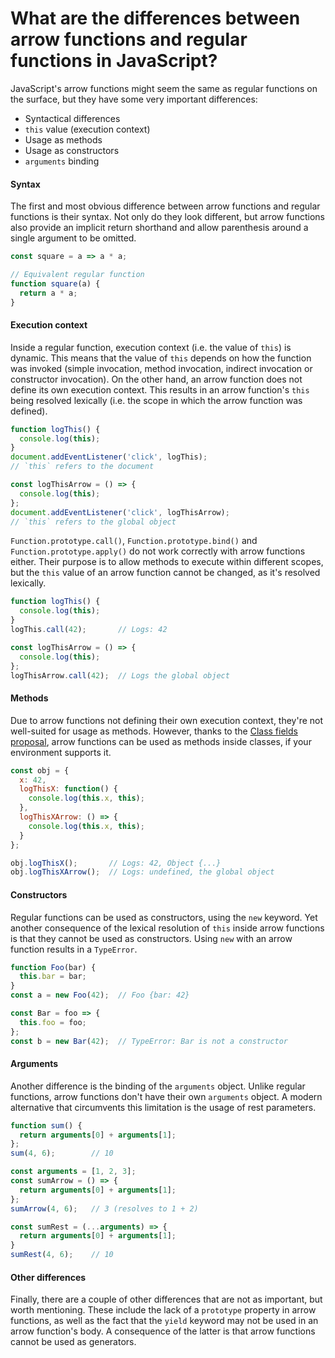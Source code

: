 # What are the differences between arrow functions and regular functions in JavaScript?

JavaScript's arrow functions might seem the same as regular functions on the surface, but they have some very important differences:

* Syntactical differences
* `this` value (execution context)
* Usage as methods
* Usage as constructors
* `arguments` binding

#### Syntax

The first and most obvious difference between arrow functions and regular functions is their syntax. Not only do they look different, but arrow functions also provide an implicit return shorthand and allow parenthesis around a single argument to be omitted.

```js
const square = a => a * a;

// Equivalent regular function
function square(a) {
  return a * a;
}
```

#### Execution context

Inside a regular function, execution context (i.e. the value of `this`) is dynamic. This means that the value of `this` depends on how the function was invoked (simple invocation, method invocation, indirect invocation or constructor invocation). On the other hand, an arrow function does not define its own execution context. This results in an arrow function's `this` being resolved lexically (i.e. the scope in which the arrow function was defined).

```js
function logThis() {
  console.log(this);
}
document.addEventListener('click', logThis);
// `this` refers to the document

const logThisArrow = () => {
  console.log(this);
};
document.addEventListener('click', logThisArrow);
// `this` refers to the global object
```

`Function.prototype.call()`, `Function.prototype.bind()` and `Function.prototype.apply()` do not work correctly with arrow functions either. Their purpose is to allow methods to execute within different scopes, but the `this` value of an arrow function cannot be changed, as it's resolved lexically.

```js
function logThis() {
  console.log(this);
}
logThis.call(42);       // Logs: 42

const logThisArrow = () => {
  console.log(this);
};
logThisArrow.call(42);  // Logs the global object
```

#### Methods

Due to arrow functions not defining their own execution context, they're not well-suited for usage as methods. However, thanks to the [Class fields proposal](https://github.com/tc39/proposal-class-fields), arrow functions can be used as methods inside classes, if your environment supports it.

```js
const obj = {
  x: 42,
  logThisX: function() {
    console.log(this.x, this);
  },
  logThisXArrow: () => {
    console.log(this.x, this);
  }
};

obj.logThisX();       // Logs: 42, Object {...}
obj.logThisXArrow();  // Logs: undefined, the global object
```

#### Constructors

Regular functions can be used as constructors, using the `new` keyword. Yet another consequence of the lexical resolution of `this` inside arrow functions is that they cannot be used as constructors. Using `new` with an arrow function results in a `TypeError`.

```js
function Foo(bar) {
  this.bar = bar;
}
const a = new Foo(42);  // Foo {bar: 42}

const Bar = foo => {
  this.foo = foo;
};
const b = new Bar(42);  // TypeError: Bar is not a constructor
```

#### Arguments

Another difference is the binding of the `arguments` object. Unlike regular functions, arrow functions don't have their own `arguments` object. A modern alternative that circumvents this limitation is the usage of rest parameters.

```js
function sum() {
  return arguments[0] + arguments[1];
};
sum(4, 6);        // 10

const arguments = [1, 2, 3];
const sumArrow = () => {
  return arguments[0] + arguments[1];
};
sumArrow(4, 6);   // 3 (resolves to 1 + 2)

const sumRest = (...arguments) => {
  return arguments[0] + arguments[1];
}
sumRest(4, 6);    // 10
```

#### Other differences

Finally, there are a couple of other differences that are not as important, but worth mentioning. These include the lack of a `prototype` property in arrow functions, as well as the fact that the `yield` keyword may not be used in an arrow function's body. A consequence of the latter is that arrow functions cannot be used as generators.
